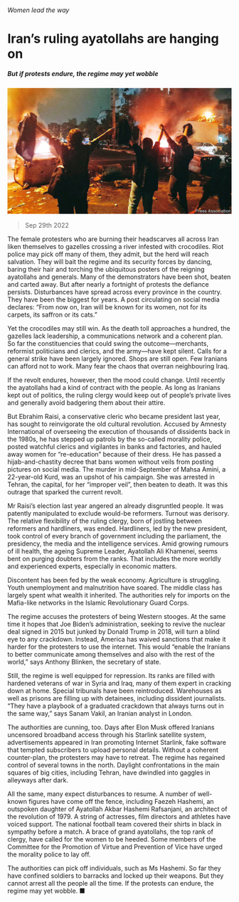 ###### Women lead the way

# Iran’s ruling ayatollahs are hanging on 

##### But if protests endure, the regime may yet wobble 

![image](images/20221001_MAP002.jpg) 

> Sep 29th 2022 

The female protesters who are burning their headscarves all across Iran liken themselves to gazelles crossing a river infested with crocodiles. Riot police may pick off many of them, they admit, but the herd will reach salvation. They will bait the regime and its security forces by dancing, baring their hair and torching the ubiquitous posters of the reigning ayatollahs and generals. Many of the demonstrators have been shot, beaten and carted away. But after nearly a fortnight of protests the defiance persists. Disturbances have spread across every province in the country. They have been the biggest for years. A post circulating on social media declares: “From now on, Iran will be known for its women, not for its carpets, its saffron or its cats.”

Yet the crocodiles may still win. As the death toll approaches a hundred, the gazelles lack leadership, a communications network and a coherent plan. So far the constituencies that could swing the outcome—merchants, reformist politicians and clerics, and the army—have kept silent. Calls for a general strike have been largely ignored. Shops are still open. Few Iranians can afford not to work. Many fear the chaos that overran neighbouring Iraq. 

If the revolt endures, however, then the mood could change. Until recently the ayatollahs had a kind of contract with the people. As long as Iranians kept out of politics, the ruling clergy would keep out of people’s private lives and generally avoid badgering them about their attire. 

But Ebrahim Raisi, a conservative cleric who became president last year, has sought to reinvigorate the old cultural revolution. Accused by Amnesty International of overseeing the execution of thousands of dissidents back in the 1980s, he has stepped up patrols by the so-called morality police, posted watchful clerics and vigilantes in banks and factories, and hauled away women for “re-education” because of their dress. He has passed a hijab-and-chastity decree that bans women without veils from posting pictures on social media. The murder in mid-September of Mahsa Amini, a 22-year-old Kurd, was an upshot of his campaign. She was arrested in Tehran, the capital, for her “improper veil”, then beaten to death. It was this outrage that sparked the current revolt.

Mr Raisi’s election last year angered an already disgruntled people. It was patently manipulated to exclude would-be reformers. Turnout was derisory. The relative flexibility of the ruling clergy, born of jostling between reformers and hardliners, was ended. Hardliners, led by the new president, took control of every branch of government including the parliament, the presidency, the media and the intelligence services. Amid growing rumours of ill health, the ageing Supreme Leader, Ayatollah Ali Khamenei, seems bent on purging doubters from the ranks. That includes the more worldly and experienced experts, especially in economic matters.

Discontent has been fed by the weak economy. Agriculture is struggling. Youth unemployment and malnutrition have soared. The middle class has largely spent what wealth it inherited. The authorities rely for imports on the Mafia-like networks in the Islamic Revolutionary Guard Corps.

The regime accuses the protesters of being Western stooges. At the same time it hopes that Joe Biden’s administration, seeking to revive the nuclear deal signed in 2015 but junked by Donald Trump in 2018, will turn a blind eye to any crackdown. Instead, America has waived sanctions that make it harder for the protesters to use the internet. This would “enable the Iranians to better communicate among themselves and also with the rest of the world,” says Anthony Blinken, the secretary of state.

Still, the regime is well equipped for repression. Its ranks are filled with hardened veterans of war in Syria and Iraq, many of them expert in cracking down at home. Special tribunals have been reintroduced. Warehouses as well as prisons are filling up with detainees, including dissident journalists. “They have a playbook of a graduated crackdown that always turns out in the same way,” says Sanam Vakil, an Iranian analyst in London.

The authorities are cunning, too. Days after Elon Musk offered Iranians uncensored broadband access through his Starlink satellite system, advertisements appeared in Iran promoting Internet Starlink, fake software that tempted subscribers to upload personal details. Without a coherent counter-plan, the protesters may have to retreat. The regime has regained control of several towns in the north. Daylight confrontations in the main squares of big cities, including Tehran, have dwindled into gaggles in alleyways after dark.

All the same, many expect disturbances to resume. A number of well-known figures have come off the fence, including Faezeh Hashemi, an outspoken daughter of Ayatollah Akbar Hashemi Rafsanjani, an architect of the revolution of 1979. A string of actresses, film directors and athletes have voiced support. The national football team covered their shirts in black in sympathy before a match. A brace of grand ayatollahs, the top rank of clergy, have called for the women to be heeded. Some members of the Committee for the Promotion of Virtue and Prevention of Vice have urged the morality police to lay off. 

The authorities can pick off individuals, such as Ms Hashemi. So far they have confined soldiers to barracks and locked up their weapons. But they cannot arrest all the people all the time. If the protests can endure, the regime may yet wobble. ■

